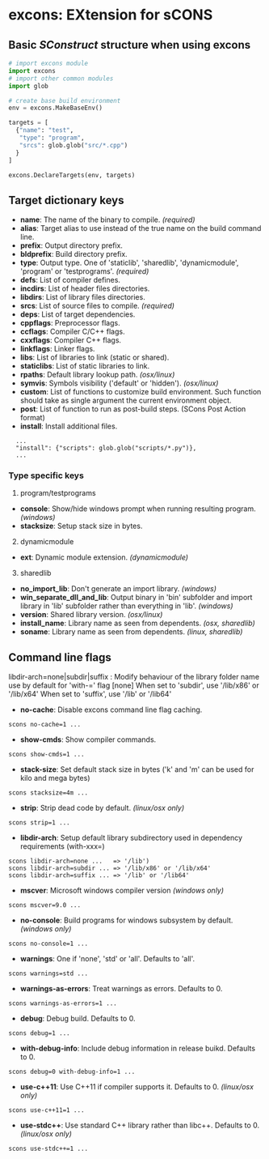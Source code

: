 
# excons: EXtension for sCONS

## Basic *SConstruct* structure when using **excons**

```python
# import excons module
import excons
# import other common modules
import glob

# create base build environment
env = excons.MakeBaseEnv()

targets = [
  {"name": "test",
   "type": "program",
   "srcs": glob.glob("src/*.cpp")
  }
]

excons.DeclareTargets(env, targets)
```

## Target dictionary keys
* **name**: The name of the binary to compile. *(required)*
* **alias**: Target alias to use instead of the true name on the build command line.
* **prefix**: Output directory prefix.
* **bldprefix**: Build directory prefix.
* **type**: Output type. One of 'staticlib', 'sharedlib', 'dynamicmodule', 'program' or 'testprograms'. *(required)*
* **defs**: List of compiler defines.
* **incdirs**: List of header files directories.
* **libdirs**: List of library files directories.
* **srcs**: List of source files to compile. *(required)*
* **deps**: List of target dependencies.
* **cppflags**: Preprocessor flags.
* **ccflags**: Compiler C/C++ flags.
* **cxxflags**: Compiler C++ flags.
* **linkflags**: Linker flags.
* **libs**: List of libraries to link (static or shared).
* **staticlibs**: List of static libraries to link.
* **rpaths**: Default library lookup path. *(osx/linux)*
* **symvis**: Symbols visibility ('default' or 'hidden'). *(osx/linux)*
* **custom**: List of functions to customize build environment. Such function should take as single argument the current environment object.
* **post**: List of function to run as post-build steps. (SCons Post Action format)
* **install**: Install additional files.
```
  ...
  "install": {"scripts": glob.glob("scripts/*.py")},
  ...
```

### Type specific keys
1. program/testprograms
  * **console**: Show/hide windows prompt when running resulting program. *(windows)*
  * **stacksize**: Setup stack size in bytes.
2. dynamicmodule
  * **ext**: Dynamic module extension. *(dynamicmodule)*
3. sharedlib
  * **no_import_lib**: Don't generate an import library. *(windows)*
  * **win_separate_dll_and_lib**: Output binary in 'bin' subfolder and import library in 'lib' subfolder rather than everything in 'lib'. *(windows)*
  * **version**: Shared library version. *(osx/linux)*
  * **install_name**: Library name as seen from dependents. *(osx, sharedlib)*
  * **soname**: Library name as seen from dependents. *(linux, sharedlib)*

## Command line flags
libdir-arch=none|subdir|suffix : Modify behaviour of the library folder name use by default
                                   for 'with-<name>=<prefix>' flag    [none]
                                   When set to 'subdir', use '<prefix>/lib/x86' or '<prefix>/lib/x64'
                                   When set to 'suffix', use '<prefix>/lib' or '<prefix>/lib64'

* **no-cache**: Disable excons command line flag caching.
```
scons no-cache=1 ...
```
* **show-cmds**: Show compiler commands.
```
scons show-cmds=1 ...
```
* **stack-size**: Set default stack size in bytes ('k' and 'm' can be used for kilo and mega bytes)
```
scons stacksize=4m ...
```
* **strip**: Strip dead code by default. *(linux/osx only)*
```
scons strip=1 ...
```
* **libdir-arch**: Setup default library subdirectory used in dependency requirements (with-xxx=)
```
scons libdir-arch=none ...   => '/lib')
scons libdir-arch=subdir ... => '/lib/x86' or '/lib/x64'
scons libdir-arch=suffix ... => '/lib' or '/lib64'
```
* **mscver**: Microsoft windows compiler version *(windows only)*
```
scons mscver=9.0 ...
```
* **no-console**: Build programs for windows subsystem by default. *(windows only)*
```
scons no-console=1 ...
```
* **warnings**: One if 'none', 'std' or 'all'. Defaults to 'all'.
```
scons warnings=std ...
```
* **warnings-as-errors**: Treat warnings as errors. Defaults to 0.
```
scons warnings-as-errors=1 ...
```
* **debug**: Debug build. Defaults to 0.
```
scons debug=1 ...
```
* **with-debug-info**: Include debug information in release buikd. Defaults to 0.
```
scons debug=0 with-debug-info=1 ...
```
* **use-c++11**: Use C++11 if compiler supports it. Defaults to 0. *(linux/osx only)*
```
scons use-c++11=1 ...
```
* **use-stdc++**: Use standard C++ library rather than libc++. Defaults to 0. *(linux/osx only)*
```
scons use-stdc++=1 ...
```
